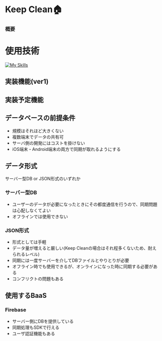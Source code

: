 # Keep Clean🏠

### 概要

# 使用技術

[![My Skills](https://skillicons.dev/icons?i=flutter,firebase)](https://skillicons.dev)


## 実装機能(ver1)

## 実装予定機能

## データベースの前提条件
+ 規模はそれほど大きくない
+ 複数端末でデータの共有可
+ サーバ側の開発にはコストを掛けない
+ iOS端末・Android端末の両方で同期が取れるようにする

## データ形式
サーバー型DB or JSON形式のいずれか
### サーバー型DB
+ ユーザーのデータが必要になったときにその都度通信を行うので、同期問題は心配しなくてよい
+ オフラインでは使用できない

### JSON形式
+ 形式としては手軽
+ データ量が増えると厳しい(Keep Cleanの場合はそれ程多くないため、耐えられるレベル)
+ 同期には一度サーバーを介してDBファイルとやりとりが必要
+ オフライン時でも使用できるが、オンラインになった時に同期する必要がある
+ コンフリクトの問題もある
  
## 使用するBaaS

### Firebase
+ サーバー側にDBを提供している
+ 同期処理もSDKで行える
+ ユーザ認証機能もある
